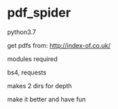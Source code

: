 # pdf_spider
python3.7

get pdfs from: http://index-of.co.uk/

modules required

bs4, requests


makes 2 dirs
for depth


make it better and have fun
